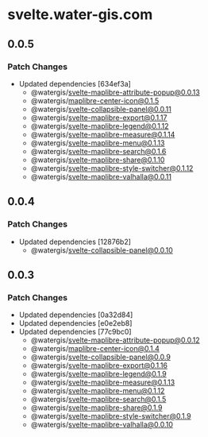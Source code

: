 # svelte.water-gis.com

## 0.0.5

### Patch Changes

- Updated dependencies [634ef3a]
  - @watergis/svelte-maplibre-attribute-popup@0.0.13
  - @watergis/maplibre-center-icon@0.1.5
  - @watergis/svelte-collapsible-panel@0.0.11
  - @watergis/svelte-maplibre-export@0.1.17
  - @watergis/svelte-maplibre-legend@0.1.12
  - @watergis/svelte-maplibre-measure@0.1.14
  - @watergis/svelte-maplibre-menu@0.1.13
  - @watergis/svelte-maplibre-search@0.1.6
  - @watergis/svelte-maplibre-share@0.1.10
  - @watergis/svelte-maplibre-style-switcher@0.1.12
  - @watergis/svelte-maplibre-valhalla@0.0.11

## 0.0.4

### Patch Changes

- Updated dependencies [12876b2]
  - @watergis/svelte-collapsible-panel@0.0.10

## 0.0.3

### Patch Changes

- Updated dependencies [0a32d84]
- Updated dependencies [e0e2eb8]
- Updated dependencies [77c9bc0]
  - @watergis/svelte-maplibre-attribute-popup@0.0.12
  - @watergis/maplibre-center-icon@0.1.4
  - @watergis/svelte-collapsible-panel@0.0.9
  - @watergis/svelte-maplibre-export@0.1.16
  - @watergis/svelte-maplibre-legend@0.1.9
  - @watergis/svelte-maplibre-measure@0.1.13
  - @watergis/svelte-maplibre-menu@0.1.12
  - @watergis/svelte-maplibre-search@0.1.5
  - @watergis/svelte-maplibre-share@0.1.9
  - @watergis/svelte-maplibre-style-switcher@0.1.9
  - @watergis/svelte-maplibre-valhalla@0.0.10
